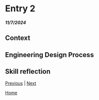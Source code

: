 # Entry 2
##### 11/7/2024

## Context


## Engineering Design Process


## Skill reflection

[Previous](entry01.md) | [Next](entry03.md)

[Home](../README.md)
